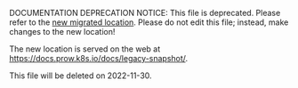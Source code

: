 DOCUMENTATION DEPRECATION NOTICE: This file is deprecated. Please refer to the
[new migrated
location](https://github.com/kubernetes-sigs/prow/tree/main/site/content/en/docs/Legacy%20Snapshot/prow/cmd/sub/README.md).
Please do not edit this file; instead, make changes to the new location!

The new location is served on the web at
https://docs.prow.k8s.io/docs/legacy-snapshot/.

This file will be deleted on 2022-11-30.

